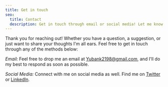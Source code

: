 ```yaml
---
title: Get in touch
seo:
  title: Contact
  description: Get in touch through email or social media! Let me know how I can help.
---
```


Thank you for reaching out! Whether you have a question, a suggestion, or just want to share your thoughts I'm all ears. Feel free to get in touch through any of the methods below:

_Email:_
Feel free to drop me an email at [Yubank2198@gmail.com](mailto:Yubank2198@gmail.com), and I'll do my best to respond as soon as possible.

_Social Media:_
Connect with me on social media as well. Find me on [Twitter](https://twitter.com) or [LinkedIn](https://www.linkedin.com/).
